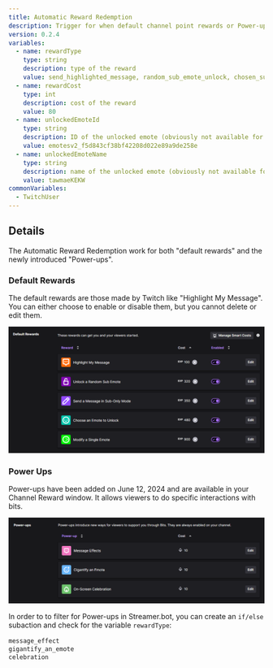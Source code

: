 ```yaml
---
title: Automatic Reward Redemption
description: Trigger for when default channel point rewards or Power-ups have been used
version: 0.2.4
variables:
  - name: rewardType
    type: string
    description: type of the reward
    value: send_highlighted_message, random_sub_emote_unlock, chosen_sub_emote_unlock, chosen_modified_sub_emote_unlock, single_message_bypass_sub_mode, message_effect, gigantify_an_emote, celebration
  - name: rewardCost
    type: int
    description: cost of the reward
    value: 80
  - name: unlockedEmoteId
    type: string
    description: ID of the unlocked emote (obviously not available for all reward types)
    value: emotesv2_f5d843cf38bf42208d022e89a9de258e
  - name: unlockedEmoteName
    type: string
    description: name of the unlocked emote (obviously not available for all reward types)
    value: tawmaeKEKW
commonVariables:
  - TwitchUser
---
```


## Details
The Automatic Reward Redemption work for both "default rewards" and the newly introduced "Power-ups".

### Default Rewards
The default rewards are those made by Twitch like "Highlight My Message". You can either choose to enable or disable them, but you cannot delete or edit them.

![Default Rewards](/streamerbot/3.api/2.triggers/twitch/assets/default_rewards.png)

### Power Ups
Power-ups have been added on June 12, 2024 and are available in your Channel Reward window. It allows viewers to do specific interactions with bits.

![Default Rewards](/streamerbot/3.api/2.triggers/twitch/assets/power_ups.png)


In order to to filter for Power-ups in Streamer.bot, you can create an `if/else` subaction and check for the variable `rewardType`:

```
message_effect
gigantify_an_emote
celebration
```
